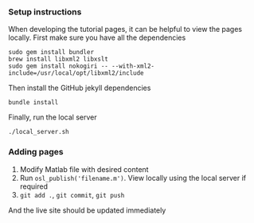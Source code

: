 ### Setup instructions

When developing the tutorial pages, it can be helpful to view the pages locally. First make sure you have all the dependencies 

	sudo gem install bundler
    brew install libxml2 libxslt
    sudo gem install nokogiri -- --with-xml2-include=/usr/local/opt/libxml2/include

Then install the GitHub jekyll dependencies

    bundle install

Finally, run the local server

    ./local_server.sh

### Adding pages

1. Modify Matlab file with desired content
2. Run `osl_publish('filename.m')`. View locally using the local server if required
3. `git add .`, `git commit`, `git push`

And the live site should be updated immediately
